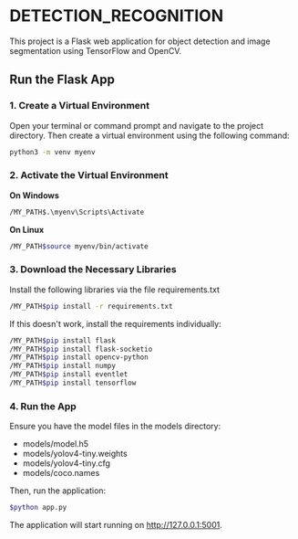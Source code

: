 ﻿# DETECTION_RECOGNITION

This project is a Flask web application for object detection and image segmentation using TensorFlow and OpenCV.

## Run the Flask App

### 1. Create a Virtual Environment

Open your terminal or command prompt and navigate to the project directory. Then create a virtual environment using the following command:

```bash
python3 -m venv myenv
```

### 2. Activate the Virtual Environment

**On Windows**

```bash
/MY_PATH$.\myenv\Scripts\Activate
```

**On Linux**

```bash
/MY_PATH$source myenv/bin/activate
```

### 3. Download the Necessary Libraries
Install the following libraries via the file requirements.txt

```bash
/MY_PATH$pip install -r requirements.txt
```

If this doesn't work, install the requirements individually:

```bash
/MY_PATH$pip install flask
/MY_PATH$pip install flask-socketio
/MY_PATH$pip install opencv-python
/MY_PATH$pip install numpy
/MY_PATH$pip install eventlet
/MY_PATH$pip install tensorflow
```

### 4. Run the App

Ensure you have the model files in the models directory:

- models/model.h5
- models/yolov4-tiny.weights
- models/yolov4-tiny.cfg
- models/coco.names

Then, run the application:

```bash
$python app.py
```

The application will start running on http://127.0.0.1:5001.

